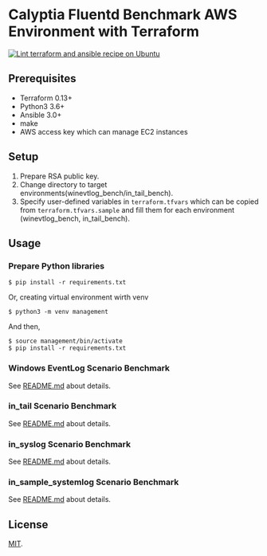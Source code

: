 Calyptia Fluentd Benchmark AWS Environment with Terraform
===

[![Lint terraform and ansible recipe on Ubuntu](https://github.com/calyptia/calyptia-fluentd-benchmark-aws-environment/actions/workflows/terraform-lint.yml/badge.svg?branch=calyptia-bench)](https://github.com/calyptia/calyptia-fluentd-benchmark-aws-environment/actions/workflows/terraform-lint.yml)

## Prerequisites

* Terraform 0.13+
* Python3 3.6+
* Ansible 3.0+
* make
* AWS access key which can manage EC2 instances

## Setup

 1. Prepare RSA public key.
 2. Change directory to target environments(winevtlog_bench/in_tail_bench).
 3. Specify user-defined variables in `terraform.tfvars` which can be copied from `terraform.tfvars.sample` and fill them for each environment (winevtlog\_bench, in\_tail\_bench).

## Usage

### Prepare Python libraries

```
$ pip install -r requirements.txt
```

Or, creating virtual environment wirth venv

```
$ python3 -m venv management
```

And then,

```
$ source management/bin/activate
$ pip install -r requirements.txt
```

### Windows EventLog Scenario Benchmark

See [README.md](winevtlog_bench/README.md) about details.

### in\_tail Scenario Benchmark

See [README.md](in_tail_bench/README.md) about details.


### in\_syslog Scenario Benchmark

See [README.md](in_syslog_bench/README.md) about details.


### in\_sample_systemlog Scenario Benchmark

See [README.md](in_sample_systemlog/README.md) about details.


## License

[MIT](LICENSE).
